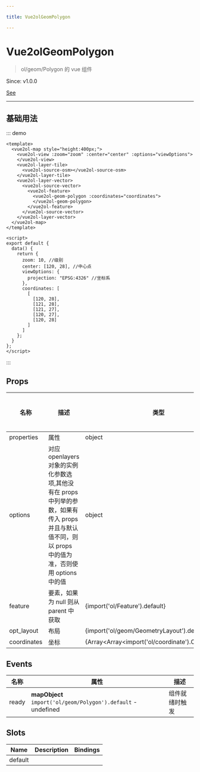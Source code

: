 ```yaml
---

title: Vue2olGeomPolygon

---
```


# Vue2olGeomPolygon

> ol/geom/Polygon 的 vue 组件

Since: v1.0.0

[See](https://openlayers.org/en/latest/apidoc/module-ol_geom_Polygon-Polygon.html)

---

## 基础用法

::: demo

```vue
<template>
  <vue2ol-map style="height:400px;">
    <vue2ol-view :zoom="zoom" :center="center" :options="viewOptions">
    </vue2ol-view>
    <vue2ol-layer-tile>
      <vue2ol-source-osm></vue2ol-source-osm>
    </vue2ol-layer-tile>
    <vue2ol-layer-vector>
      <vue2ol-source-vector>
        <vue2ol-feature>
          <vue2ol-geom-polygon :coordinates="coordinates">
          </vue2ol-geom-polygon>
        </vue2ol-feature>
      </vue2ol-source-vector>
    </vue2ol-layer-vector>
  </vue2ol-map>
</template>

<script>
export default {
  data() {
    return {
      zoom: 10, //级别
      center: [120, 28], //中心点
      viewOptions: {
        projection: "EPSG:4326" //坐标系
      },
      coordinates: [
        [
          [120, 28],
          [121, 28],
          [121, 27],
          [120, 27],
          [120, 28]
        ]
      ]
    };
  }
};
</script>
```

:::

## Props

| 名称        | 描述                                                                                                                                                  | 类型                                               | 取值范围 | 默认值 |
| ----------- | ----------------------------------------------------------------------------------------------------------------------------------------------------- | -------------------------------------------------- | -------- | ------ |
| properties  | 属性                                                                                                                                                  | object                                             | -        |        |
| options     | 对应 openlayers 对象的实例化参数选项,其他没有在 props 中列举的参数，如果有传入 props 并且与默认值不同，则以 props 中的值为准，否则使用 options 中的值 | object                                             | -        |        |
| feature     | 要素，如果为 null 则从 parent 中获取                                                                                                                  | {import('ol/Feature').default}                     | -        |        |
| opt_layout  | 布局                                                                                                                                                  | {import('ol/geom/GeometryLayout').default}         | -        |        |
| coordinates | 坐标                                                                                                                                                  | {Array<Array<import('ol/coordinate').Coordinate>>} | -        |        |

## Events

| 名称  | 属性                                                          | 描述           |
| ----- | ------------------------------------------------------------- | -------------- |
| ready | **mapObject** `import('ol/geom/Polygon').default` - undefined | 组件就绪时触发 |

## Slots

| Name    | Description | Bindings |
| ------- | ----------- | -------- |
| default |             |          |

